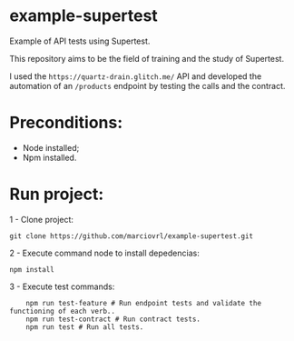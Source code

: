 # example-supertest

Example of API tests using Supertest.

This repository aims to be the field of training and the study of Supertest.

I used the `https://quartz-drain.glitch.me/` API and developed the automation of an `/products` endpoint by testing the calls and the contract.

# Preconditions:

- Node installed;
- Npm installed.

# Run project:

1 - Clone project:

```
git clone https://github.com/marciovrl/example-supertest.git
```

2 - Execute command node to install depedencias:

```
npm install
```

3 - Execute test commands:

```
    npm run test-feature # Run endpoint tests and validate the functioning of each verb..
    npm run test-contract # Run contract tests.
    npm run test # Run all tests.
```
